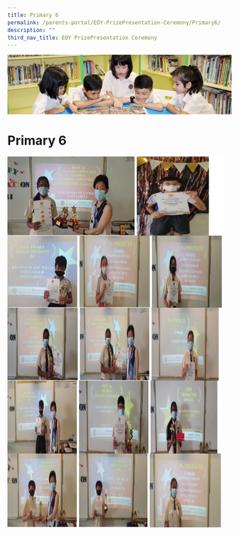 ```yaml
---
title: Primary 6
permalink: /parents-portal/EOY-PrizePresentation-Ceremony/Primary6/
description: ""
third_nav_title: EOY PrizePresentation Ceremony
---
```

![](/images/banner.gif)

Primary 6
=========

![](/images/P61.png)